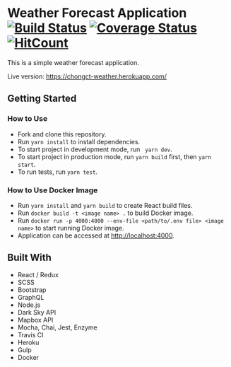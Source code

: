 # Weather Forecast Application [![Build Status](https://travis-ci.com/chongct/weather-forecast.svg?branch=master)](https://travis-ci.com/chongct/weather-forecast) [![Coverage Status](https://coveralls.io/repos/github/chongct/weather-forecast/badge.svg?branch=master)](https://coveralls.io/github/chongct/weather-forecast?branch=master)[![HitCount](http://hits.dwyl.io/chongct/weather-forecast.svg)](http://hits.dwyl.io/chongct/weather-forecast)

This is a simple weather forecast application.

Live version: https://chongct-weather.herokuapp.com/

## Getting Started
### How to Use
* Fork and clone this repository.
* Run ```yarn install``` to install dependencies.
* To start project in development mode, run ``` yarn dev```.
* To start project in production mode, run ```yarn build``` first, then ```yarn start```.
* To run tests, run ```yarn test```.

### How to Use Docker Image
* Run ```yarn install``` and ```yarn build``` to create React build files.
* Run ```docker build -t <image name> .``` to build Docker image.
* Run ```docker run -p 4000:4000 --env-file <path/to/.env file> <image name>``` to start running Docker image.
* Application can be accessed at <http://localhost:4000>.

## Built With
* React / Redux
* SCSS
* Bootstrap
* GraphQL
* Node.js
* Dark Sky API
* Mapbox API
* Mocha, Chai, Jest, Enzyme
* Travis CI
* Heroku
* Gulp
* Docker
